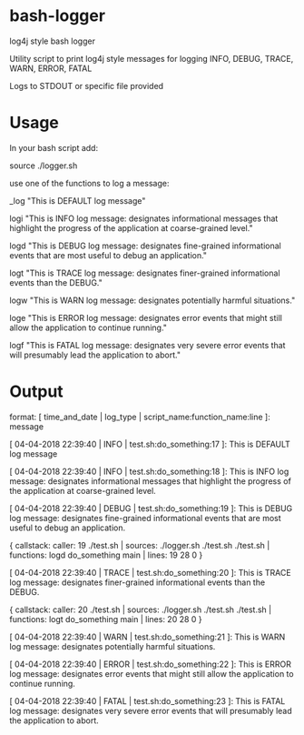 # bash-logger
log4j style bash logger

Utility script to print log4j style messages for logging INFO, DEBUG, TRACE, WARN, ERROR, FATAL

Logs to STDOUT or specific file provided


# Usage
In your bash script add:

source ./logger.sh

use one of the functions to log a message:
 

_log "This is DEFAULT log message"

logi "This is INFO log message: designates informational messages that highlight the progress of the application at coarse-grained level."

logd "This is DEBUG log message: designates fine-grained informational events that are most useful to debug an application."

logt "This is TRACE log message: designates finer-grained informational events than the DEBUG."

logw "This is WARN log message: designates potentially harmful situations."

loge "This is ERROR log message: designates error events that might still allow the application to continue running."

logf "This is FATAL log message: designates very severe error events that will presumably lead the application to abort."


# Output

format:  [ time_and_date | log_type | script_name:function_name:line  ]: message 

[ 04-04-2018 22:39:40 | INFO  | test.sh:do_something:17  ]: This is DEFAULT log message

[ 04-04-2018 22:39:40 | INFO  | test.sh:do_something:18  ]: This is INFO log message: designates informational messages that highlight the progress of the application at coarse-grained level.

[ 04-04-2018 22:39:40 | DEBUG | test.sh:do_something:19  ]: This is DEBUG log message: designates fine-grained informational events that are most useful to debug an application.

{ callstack: caller: 19 ./test.sh | sources: ./logger.sh ./test.sh ./test.sh | functions: logd do_something main | lines: 19 28 0 }

[ 04-04-2018 22:39:40 | TRACE | test.sh:do_something:20  ]: This is TRACE log message: designates finer-grained informational events than the DEBUG.

{ callstack: caller: 20 ./test.sh | sources: ./logger.sh ./test.sh ./test.sh | functions: logt do_something main | lines: 20 28 0 }

[ 04-04-2018 22:39:40 | WARN  | test.sh:do_something:21  ]: This is WARN log message: designates potentially harmful situations.

[ 04-04-2018 22:39:40 | ERROR | test.sh:do_something:22  ]: This is ERROR log message: designates error events that might still allow the application to continue running.

[ 04-04-2018 22:39:40 | FATAL | test.sh:do_something:23  ]: This is FATAL log message: designates very severe error events that will presumably lead the application to abort.

